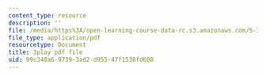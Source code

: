 ```yaml
---
content_type: resource
description: ''
file: /media/https%3A/open-learning-course-data-rc.s3.amazonaws.com/5-310-laboratory-chemistry-fall-2019/99c340a697393ad2d95547f1530fd608_TgrNa_Guigs.pdf
file_type: application/pdf
resourcetype: Document
title: 3play pdf file
uid: 99c340a6-9739-3ad2-d955-47f1530fd608
---
```

